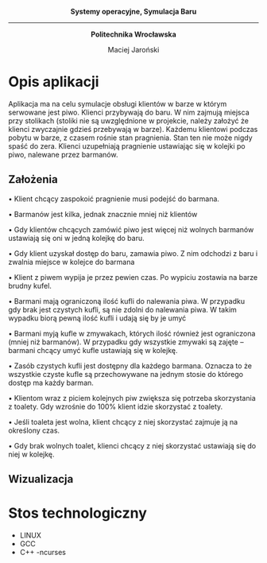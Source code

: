 **<p align="center"> Systemy operacyjne, Symulacja Baru  </p>**
_________________________________
**<p align="center"> Politechnika Wrocławska </p>**
<p align="center"> Maciej Jaroński </p>


<a name="desc"></a>
# Opis aplikacji
Aplikacja ma na celu symulacje obsługi klientów w barze w którym serwowane jest piwo.
Klienci przybywają do baru. W nim zajmują miejsca przy stolikach (stoliki nie są
uwzględnione w projekcie, należy założyć że klienci zwyczajnie gdzieś przebywają w barze).
Każdemu klientowi podczas pobytu w barze, z czasem rośnie stan pragnienia. Stan ten nie
może nigdy spaść do zera. Klienci uzupełniają pragnienie ustawiając się w kolejki po piwo,
nalewane przez barmanów.


## Założenia

• Klient chcący zaspokoić pragnienie musi podejść do barmana.

• Barmanów jest kilka, jednak znacznie mniej niż klientów

• Gdy klientów chcących zamówić piwo jest więcej niż wolnych barmanów ustawiają
się oni w jedną kolejkę do baru.

• Gdy klient uzyskał dostęp do baru, zamawia piwo. Z nim odchodzi z baru i zwalnia
miejsce w kolejce do barmana

• Klient z piwem wypija je przez pewien czas. Po wypiciu zostawia na barze brudny
kufel.

• Barmani mają ograniczoną ilość kufli do nalewania piwa. W przypadku gdy brak jest
czystych kufli, są nie zdolni do nalewania piwa. W takim wypadku biorą pewną ilość
kufli i udają się by je umyć

• Barmani myją kufle w zmywakach, których ilość również jest ograniczona (mniej niż
barmanów). W przypadku gdy wszystkie zmywaki są zajęte – barmani chcący umyć
kufle ustawiają się w kolejkę.

• Zasób czystych kufli jest dostępny dla każdego barmana. Oznacza to że wszystkie
czyste kufle są przechowywane na jednym stosie do którego dostęp ma każdy
barman.

• Klientom wraz z piciem kolejnych piw zwiększa się potrzeba skorzystania z toalety. Gdy wzrośnie do 100% klient idzie skorzystać z toalety.

• Jeśli toaleta jest wolna, klient chcący z niej skorzystać zajmuje ją na określony czas.

• Gdy brak wolnych toalet, klienci chcący z niej skorzystać ustawiają się do niej w kolejkę.


## Wizualizacja
<a name="pre"></a>

# Stos technologiczny
- LINUX
- GCC
- C++
-ncurses
